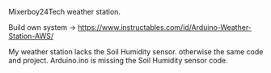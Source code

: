 Mixerboy24Tech weather station. 

Build own system -> https://www.instructables.com/id/Arduino-Weather-Station-AWS/

My weather station lacks the Soil Humidity sensor. otherwise the same code and project.
Arduino.ino is missing the Soil Humidity sensor code.

